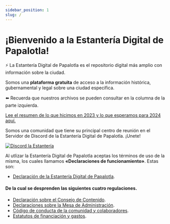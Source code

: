 ```yaml
---
sidebar_position: 1
slug: /
---
```


# ¡Bienvenido a la Estantería Digital de Papalotla!

⚡️ La Estantería Digital de Papalotla es el repositorio digital más amplio con información sobre la ciudad.

Somos una **plataforma gratuita** de acceso a la información histórica, gubernamental y legal sobre una ciudad específica.

⬅️ Recuerda que nuestros archivos se pueden consultar en la columna de la parte izquierda.

[Lee el resumen de lo que hicimos en 2023 y lo que esperamos para 2024 aquí.](https://impossiblebox.substack.com/p/resumen-ejecutivo-metas-y-metricas)

Somos una comunidad que tiene su principal centro de reunión en el Servidor de Discord de la Estantería Digital de Papalotla. ¡Unete!

[![Discord la Estantería](/img/discord.png)](https://discord.gg/b5SV7z4S3N)


Al utlizar la Estantería Digital de Papalotla aceptas los términos de uso de la misma, los cuales llamamos **«Declaraciones de funcionamiento»**. Estas son:
- [Declaración de la Estantería Digital de Papalotla](/blog/declaracion-estanteria).

#### De la cual se desprenden las siguientes cuatro regulaciones.
- [Declaración sobre el Consejo de Contenido](/blog/consejo-de-contenido).
- [Declaraciones sobre la Mesa de Administración](/blog/mesa-de-administracion).
- [Código de conducta de la comunidad y colaboradores](/blog/codigo-de-conducta).
- [Estatutos de financiación y gastos](/blog/estatutos).
